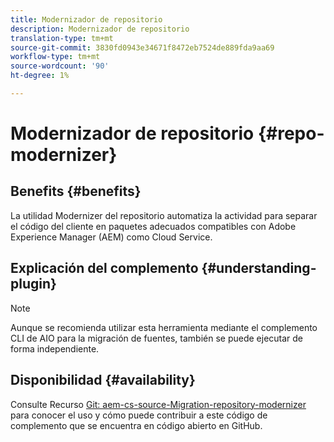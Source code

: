 ```yaml
---
title: Modernizador de repositorio
description: Modernizador de repositorio
translation-type: tm+mt
source-git-commit: 3830fd0943e34671f8472eb7524de889fda9aa69
workflow-type: tm+mt
source-wordcount: '90'
ht-degree: 1%

---
```



# Modernizador de repositorio {#repo-modernizer}

## Benefits {#benefits}

La utilidad Modernizer del repositorio automatiza la actividad para separar el código del cliente en paquetes adecuados compatibles con Adobe Experience Manager (AEM) como Cloud Service.

## Explicación del complemento {#understanding-plugin}

>[!NOTE]
>Aunque se recomienda utilizar esta herramienta mediante el complemento CLI de AIO para la migración de fuentes, también se puede ejecutar de forma independiente.

## Disponibilidad {#availability}

Consulte Recurso [Git: aem-cs-source-Migration-repository-modernizer](https://github.com/adobe/aem-cloud-service-source-migration/tree/master/packages/repository-modernizer) para conocer el uso y cómo puede contribuir a este código de complemento que se encuentra en código abierto en GitHub.
